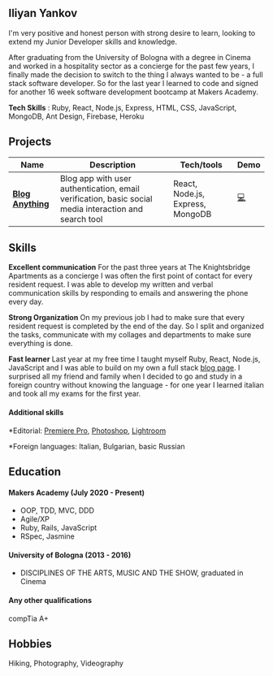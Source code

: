 ## Iliyan Yankov

I'm very positive and honest person with strong desire to learn, looking to extend my Junior Developer skills and knowledge.

After graduating from the University of Bologna with a degree in Cinema and worked in a hospitality sector as a concierge for the past few years, I finally made the decision to switch to the thing I always wanted to be - a full stack software developer. So for the last year I learned to code and signed for another 16 week software development bootcamp at Makers Academy.

**Tech Skills** : Ruby, React, Node.js, Express, HTML, CSS, JavaScript, MongoDB, Ant Design, Firebase, Heroku

## Projects

| Name                                                       | Description                                                                                           | Tech/tools                       | Demo                                               |
| ---------------------------------------------------------- | ----------------------------------------------------------------------------------------------------- | -------------------------------- | -------------------------------------------------- |
| **[Blog Anything](https://github.com/Iliyan-Y/BLOG-MERN)** | Blog app with user authentication, email verification, basic social media interaction and search tool | React, Node.js, Express, MongoDB | [:computer:](https://blog-anything.herokuapp.com/) |

<!-- ## Experience

**Company Name** (start-date to end-date)
_Your job title_

- Any experience relevent to software development

**Company Name** (start-date to end-date)
_Your job title_

- Any experience relevent to software development -->

## Skills

**Excellent communication**
For the past three years at The Knightsbridge Apartments as a concierge I was often the first point of contact for every resident request. I was able to develop my written and verbal communication skills by responding to emails and answering the phone every day.

**Strong Organization**
On my previous job I had to make sure that every resident request is completed by the end of the day. So I split and organized the tasks, communicate with my collages and departments to make sure everything is done.

**Fast learner**
Last year at my free time I taught myself Ruby, React, Node.js, JavaScript and I was able to build on my own a full stack [blog page](https://blog-anything.herokuapp.com/). I surprised all my friend and family when I decided to go and study in a foreign country without knowing the language - for one year I learned italian and took all my exams for the first year.

#### Additional skills

\*Editorial: [Premiere Pro](https://youtu.be/Ok6eBtgdBrE), [Photoshop](https://www.youtube.com/watch?v=UpNeY_UGsQc), [Lightroom](https://www.flickr.com/photos/iliyanyankov/)

\*Foreign languages: Italian, Bulgarian, basic Russian

## Education

#### Makers Academy (July 2020 - Present)

- OOP, TDD, MVC, DDD
- Agile/XP
- Ruby, Rails, JavaScript
- RSpec, Jasmine

#### University of Bologna (2013 - 2016)

- DISCIPLINES OF THE ARTS, MUSIC AND THE SHOW, graduated in Cinema

#### Any other qualifications

compTia A+

## Hobbies

Hiking, Photography, Videography
